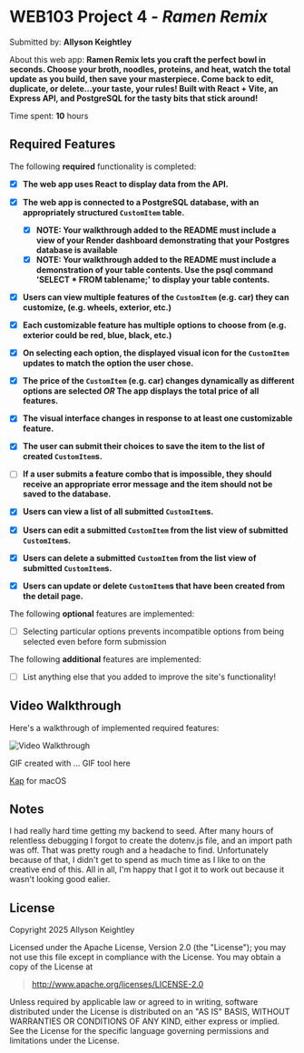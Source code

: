 # WEB103 Project 4 - *Ramen Remix*

Submitted by: **Allyson Keightley**

About this web app: **Ramen Remix lets you craft the perfect bowl in seconds. Choose your broth, noodles, proteins, and heat, watch the total update as you build, then save your masterpiece. Come back to edit, duplicate, or delete...your taste, your rules! Built with React + Vite, an Express API, and PostgreSQL for the tasty bits that stick around!**

Time spent: **10** hours

## Required Features

The following **required** functionality is completed:

<!-- Make sure to check off completed functionality below -->
- [x] **The web app uses React to display data from the API.**
- [x] **The web app is connected to a PostgreSQL database, with an appropriately structured `CustomItem` table.**
  - [x]  **NOTE: Your walkthrough added to the README must include a view of your Render dashboard demonstrating that your Postgres database is available**
  - [x]  **NOTE: Your walkthrough added to the README must include a demonstration of your table contents. Use the psql command 'SELECT * FROM tablename;' to display your table contents.**
- [x] **Users can view **multiple** features of the `CustomItem` (e.g. car) they can customize, (e.g. wheels, exterior, etc.)**
- [x] **Each customizable feature has multiple options to choose from (e.g. exterior could be red, blue, black, etc.)**
- [x] **On selecting each option, the displayed visual icon for the `CustomItem` updates to match the option the user chose.**
- [x] **The price of the `CustomItem` (e.g. car) changes dynamically as different options are selected *OR* The app displays the total price of all features.**
- [x] **The visual interface changes in response to at least one customizable feature.**
- [x] **The user can submit their choices to save the item to the list of created `CustomItem`s.**
- [ ] **If a user submits a feature combo that is impossible, they should receive an appropriate error message and the item should not be saved to the database.**
- [x] **Users can view a list of all submitted `CustomItem`s.**
- [x] **Users can edit a submitted `CustomItem` from the list view of submitted `CustomItem`s.**
- [x] **Users can delete a submitted `CustomItem` from the list view of submitted `CustomItem`s.**
- [x] **Users can update or delete `CustomItem`s that have been created from the detail page.**


The following **optional** features are implemented:

- [ ] Selecting particular options prevents incompatible options from being selected even before form submission

The following **additional** features are implemented:

- [ ] List anything else that you added to improve the site's functionality!

## Video Walkthrough

Here's a walkthrough of implemented required features:

<img src='client/public/ramenremix.gif' title='Video Walkthrough' width='' alt='Video Walkthrough' />


GIF created with ...  GIF tool here

[Kap](https://getkap.co/) for macOS


## Notes

I had really hard time getting my backend to seed. After many hours of relentless debugging I forgot to create the dotenv.js file, and an import path was off. That was pretty rough and a headache to find. Unfortunately because of that, I didn't get to spend as much time as I like to on the creative end of this. All in all, I'm happy that I got it to work out because it wasn't looking good ealier. 

## License

Copyright 2025 Allyson Keightley

Licensed under the Apache License, Version 2.0 (the "License"); you may not use this file except in compliance with the License. You may obtain a copy of the License at

> http://www.apache.org/licenses/LICENSE-2.0

Unless required by applicable law or agreed to in writing, software distributed under the License is distributed on an "AS IS" BASIS, WITHOUT WARRANTIES OR CONDITIONS OF ANY KIND, either express or implied. See the License for the specific language governing permissions and limitations under the License.